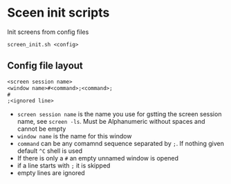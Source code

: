 # Sceen init scripts

Init screens from config files

`screen_init.sh <config>`

## Config file layout

```txt
<screen session name>
<window name>#<command>;<command>;
#
;<ignored line>
```

- `screen session name` is the name you use for gstting the screen session name, see `screen -ls`. Must be Alphanumeric without spaces and cannot be empty
- `window name` is the name for this window
- `command` can be any comamnd sequence separated by `;`. If nothing given default `^C` shell is used
- If there is only a `#` an empty unnamed window is opened
- if a line starts with `;` it is skipped
- empty lines are ignored
